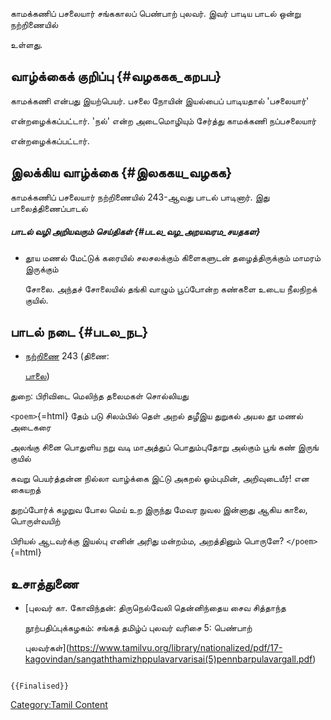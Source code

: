 காமக்கணிப் பசலையார் சங்ககாலப் பெண்பாற் புலவர். இவர் பாடிய பாடல் ஒன்று நற்றிணையில்
உள்ளது.

## வாழ்க்கைக் குறிப்பு {#வழககக_கறபப}

காமக்கணி என்பது இயற்பெயர். பசலை நோயின் இயல்பைப் பாடியதால் 'பசலையார்'
என்றழைக்கப்பட்டார். 'நல்' என்ற அடைமொழியும் சேர்த்து காமக்கணி நப்பசலையார்
என்றழைக்கப்பட்டார்.

## இலக்கிய வாழ்க்கை {#இலககய_வழகக}

காமக்கணிப் பசலையார் நற்றிணையில் 243-ஆவது பாடல் பாடினார். இது பாலைத்திணைப்பாடல்

##### பாடல் வழி அறியவரும் செய்திகள் {#படல_வழ_அறயவரம_சயதகள}

-   தூய மணல் மேட்டுக் கரையில் சலசலக்கும் கிளைகளுடன் தழைத்திருக்கும் மாமரம் இருக்கும்
    சோலை. அந்தச் சோலையில் தங்கி வாழும் பூப்போன்ற கண்களை உடைய நீலநிறக் குயில்.

## பாடல் நடை {#படல_நட}

-   [நற்றிணை](நற்றிணை "wikilink") 243 (திணை:
    [பாலை](பாலைத்_திணை "wikilink"))

துறை: பிரிவிடை மெலிந்த தலைமகள் சொல்லியது

`<poem>`{=html} தேம் படு சிலம்பில் தெள் அறல் தழீஇய துறுகல் அயல தூ மணல் அடைகரை
அலங்கு சினை பொதுளிய நறு வடி மாஅத்துப் பொதும்புதோறு அல்கும் பூங் கண் இருங் குயில்
கவறு பெயர்த்தன்ன நில்லா வாழ்க்கை இட்டு அகறல் ஓம்புமின், அறிவுடையீர்! என கையறத்
துறப்போர்க் கழறுவ போல மெய் உற இருந்து மேவர நுவல இன்னாது ஆகிய காலை, பொருள்வயிற்
பிரியல் ஆடவர்க்கு இயல்பு எனின் அரிது மன்றம்ம, அறத்தினும் பொருளே? `</poem>`{=html}

## உசாத்துணை

-   [புலவர் கா. கோவிந்தன்: திருநெல்வேலி தென்னிந்தைய சைவ சித்தாந்த
    நூற்பதிப்புக்கழகம்: சங்கத் தமிழ்ப் புலவர் வரிசை 5: பெண்பாற்
    புலவர்கள்](https://www.tamilvu.org/library/nationalized/pdf/17-kagovindan/sangaththamizhppulavarvarisai(5)pennbarpulavargall.pdf)

```{=mediawiki}
{{Finalised}}
```
[Category:Tamil Content](Category:Tamil_Content "wikilink")
